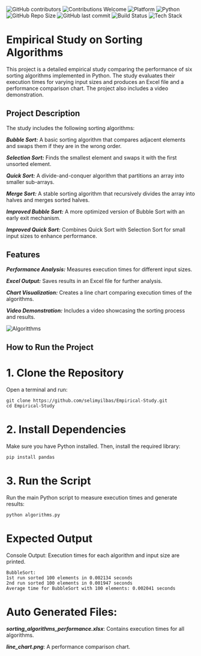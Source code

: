 ![GitHub contributors](https://img.shields.io/github/contributors/selimyilbas/Empirical-Study)
![Contributions Welcome](https://img.shields.io/badge/contributions-welcome-brightgreen)
![Platform](https://img.shields.io/badge/platform-macOS%20%7C%20Windows%20%7C%20Linux-lightgrey)
![Python](https://img.shields.io/badge/python-3-blue)
![GitHub Repo Size](https://img.shields.io/github/repo-size/selimyilbas/Empirical-Study)
![GitHub last commit](https://img.shields.io/github/last-commit/selimyilbas/Empirical-Study)
![Build Status](https://img.shields.io/badge/build-passing-yellow)
![Tech Stack](https://img.shields.io/badge/tech-stack-lightblue)

# Empirical Study on Sorting Algorithms

This project is a detailed empirical study comparing the performance of six sorting algorithms implemented in Python. The study evaluates their execution times 
for varying input sizes and produces an Excel file and a performance comparison chart. The project also includes a video demonstration.

## Project Description
The study includes the following sorting algorithms:

***Bubble Sort:*** A basic sorting algorithm that compares adjacent elements and swaps them if they are in the wrong order.

***Selection Sort:*** Finds the smallest element and swaps it with the first unsorted element.

***Quick Sort:*** A divide-and-conquer algorithm that partitions an array into smaller sub-arrays.

***Merge Sort:*** A stable sorting algorithm that recursively divides the array into halves and merges sorted halves.

***Improved Bubble Sort:*** A more optimized version of Bubble Sort with an early exit mechanism.

***Improved Quick Sort:*** Combines Quick Sort with Selection Sort for small input sizes to enhance performance.


## Features
***Performance Analysis:*** Measures execution times for different input sizes.

***Excel Output:*** Saves results in an Excel file for further analysis.

***Chart Visualization:*** Creates a line chart comparing execution times of the algorithms.

***Video Demonstration:*** Includes a video showcasing the sorting process and results.

![Algoritthms](https://github.com/user-attachments/assets/6309a873-a13f-474a-a31e-75ba6a508cd8)


## How to Run the Project
# 1. Clone the Repository
Open a terminal and run:

```
git clone https://github.com/selimyilbas/Empirical-Study.git
cd Empirical-Study
```

# 2. Install Dependencies
Make sure you have Python installed. Then, install the required library:

```
pip install pandas

```

# 3. Run the Script
Run the main Python script to measure execution times and generate results:

```
python algorithms.py
```


# Expected Output

Console Output:
Execution times for each algorithm and input size are printed.

```
BubbleSort:
1st run sorted 100 elements in 0.002134 seconds
2nd run sorted 100 elements in 0.001947 seconds
Average time for BubbleSort with 100 elements: 0.002041 seconds
```


# Auto Generated Files:

***sorting_algorithms_performance.xlsx***: Contains execution times for all algorithms.

***line_chart.png***: A performance comparison chart.






